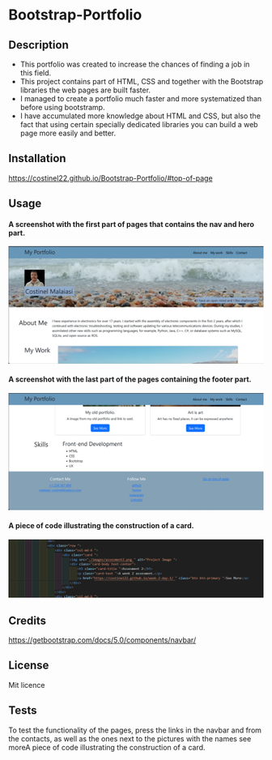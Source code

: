 # Bootstrap-Portfolio

## Description

 - This portfolio was created to increase the chances of finding a job in this field.
 - This project contains part of HTML, CSS and together with the Bootstrap libraries the web pages are built faster.
 - I managed to create a portfolio much faster and more systematized than before using bootstramp.
 - I have accumulated more knowledge about HTML and CSS, but also the fact that using certain specially dedicated libraries you can build a web page more easily and better.

## Installation

https://costinel22.github.io/Bootstrap-Portfolio/#top-of-page

## Usage
#### A screenshot with the first part of pages that contains the nav and hero part.
![top of the page whit navbar](./assets/top-page.png)
#### A screenshot with the last part of the pages containing the footer part.
![botom of the page whit footer](./assets/botom-page.png)
#### A piece of code illustrating the construction of a card.
![HTML card code](./assets/card-html.png)
  
## Credits

https://getbootstrap.com/docs/5.0/components/navbar/

## License

Mit licence

## Tests

To test the functionality of the pages, press the links in the navbar and from the contacts, as well as the ones next to the pictures with the names see moreA piece of code illustrating the construction of a card.
